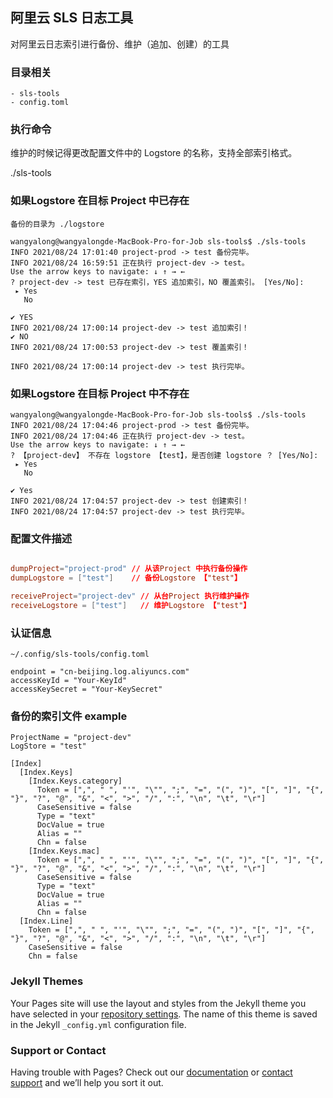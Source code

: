 ## 阿里云 SLS 日志工具
对阿里云日志索引进行备份、维护（追加、创建）的工具

### 目录相关
```
- sls-tools
- config.toml
```

### 执行命令
维护的时候记得更改配置文件中的 Logstore 的名称，支持全部索引格式。


./sls-tools

### 如果Logstore 在目标 Project 中已存在 
`备份的目录为 ./logstore`


```
wangyalong@wangyalongde-MacBook-Pro-for-Job sls-tools$ ./sls-tools
INFO 2021/08/24 17:01:40 project-prod -> test 备份完毕。
INFO 2021/08/24 16:59:51 正在执行 project-dev -> test。
Use the arrow keys to navigate: ↓ ↑ → ← 
? project-dev -> test 已存在索引，YES 追加索引，NO 覆盖索引。 [Yes/No]: 
 ▸ Yes
   No

✔ YES
INFO 2021/08/24 17:00:14 project-dev -> test 追加索引！
✔ NO
INFO 2021/08/24 17:00:53 project-dev -> test 覆盖索引！

INFO 2021/08/24 17:00:14 project-dev -> test 执行完毕。
```

### 如果Logstore 在目标 Project 中不存在
```
wangyalong@wangyalongde-MacBook-Pro-for-Job sls-tools$ ./sls-tools 
INFO 2021/08/24 17:04:46 project-prod -> test 备份完毕。
INFO 2021/08/24 17:04:46 正在执行 project-dev -> test。
Use the arrow keys to navigate: ↓ ↑ → ← 
? 【project-dev】 不存在 logstore 【test】，是否创建 logstore ？ [Yes/No]: 
 ▸ Yes
   No

✔ Yes
INFO 2021/08/24 17:04:57 project-dev -> test 创建索引！
INFO 2021/08/24 17:04:57 project-dev -> test 执行完毕。
```



### 配置文件描述
```toml 

dumpProject="project-prod" // 从该Project 中执行备份操作
dumpLogstore = ["test"]    // 备份Logstore 【"test"】

receiveProject="project-dev" // 从台Project 执行维护操作
receiveLogstore = ["test"]   // 维护Logstore 【"test"】

```



### 认证信息
```
~/.config/sls-tools/config.toml
   
endpoint = "cn-beijing.log.aliyuncs.com"
accessKeyId = "Your-KeyId"
accessKeySecret = "Your-KeySecret"
```

### 备份的索引文件 example
```
ProjectName = "project-dev"
LogStore = "test"

[Index]
  [Index.Keys]
    [Index.Keys.category]
      Token = [",", " ", "'", "\"", ";", "=", "(", ")", "[", "]", "{", "}", "?", "@", "&", "<", ">", "/", ":", "\n", "\t", "\r"]
      CaseSensitive = false
      Type = "text"
      DocValue = true
      Alias = ""
      Chn = false
    [Index.Keys.mac]
      Token = [",", " ", "'", "\"", ";", "=", "(", ")", "[", "]", "{", "}", "?", "@", "&", "<", ">", "/", ":", "\n", "\t", "\r"]
      CaseSensitive = false
      Type = "text"
      DocValue = true
      Alias = ""
      Chn = false
  [Index.Line]
    Token = [",", " ", "'", "\"", ";", "=", "(", ")", "[", "]", "{", "}", "?", "@", "&", "<", ">", "/", ":", "\n", "\t", "\r"]
    CaseSensitive = false
    Chn = false
```
### Jekyll Themes

Your Pages site will use the layout and styles from the Jekyll theme you have selected in your [repository settings](https://github.com/wyl/sls-tools/settings/pages). The name of this theme is saved in the Jekyll `_config.yml` configuration file.

### Support or Contact

Having trouble with Pages? Check out our [documentation](https://docs.github.com/categories/github-pages-basics/) or [contact support](https://support.github.com/contact) and we’ll help you sort it out.
